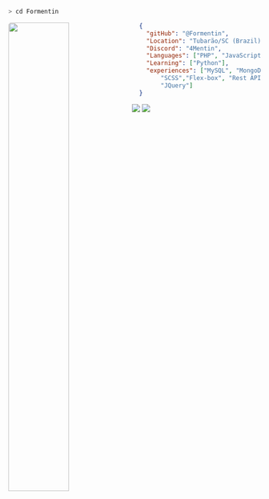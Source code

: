 ```zsh
> cd Formentin
```
<img width="49%"  align="left" src="https://media.giphy.com/media/KxbHmvL3MGcctzlfdX/giphy.gif" style='
    border-radius: 5px;
    margin: 0;
    padding: 0;
' />

```Json
  {
    "gitHub": "@Formentin",
    "Location": "Tubarão/SC (Brazil)",
    "Discord": "4Mentin",
    "Languages": ["PHP", "JavaScript"],
    "Learning": ["Python"],
    "experiences": ["MySQL", "MongoDB",
        "SCSS","Flex-box", "Rest API",
        "JQuery"]
  }
```

<div>
<a href = "mailto:tiago.formentin@gmail.com"><img src="https://img.shields.io/badge/Gmail-D14836?style=for-the-badge&logo=gmail&logoColor=white" target="_blank"></a>
<a href="https://www.linkedin.com/in/tiago-brati-formentin/" target="_blank"><img src="https://img.shields.io/badge/-LinkedIn-%230077B5?style=for-the-badge&logo=linkedin&logoColor=white" target="_blank"></a>   
</div>
